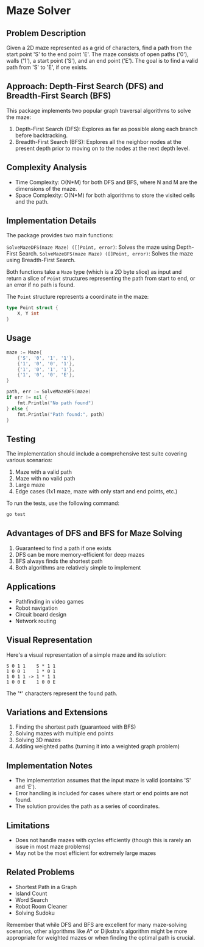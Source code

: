 # Maze Solver

## Problem Description

Given a 2D maze represented as a grid of characters, find a path from the start point 'S' to the end point 'E'. The maze consists of open paths ('0'), walls ('1'), a start point ('S'), and an end point ('E'). The goal is to find a valid path from 'S' to 'E', if one exists.

## Approach: Depth-First Search (DFS) and Breadth-First Search (BFS)

This package implements two popular graph traversal algorithms to solve the maze:

1. Depth-First Search (DFS): Explores as far as possible along each branch before backtracking.
2. Breadth-First Search (BFS): Explores all the neighbor nodes at the present depth prior to moving on to the nodes at the next depth level.

## Complexity Analysis

- Time Complexity: O(N*M) for both DFS and BFS, where N and M are the dimensions of the maze.
- Space Complexity: O(N*M) for both algorithms to store the visited cells and the path.

## Implementation Details

The package provides two main functions:

`SolveMazeDFS(maze Maze) ([]Point, error)`: Solves the maze using Depth-First Search.
`SolveMazeBFS(maze Maze) ([]Point, error)`: Solves the maze using Breadth-First Search.

Both functions take a `Maze` type (which is a 2D byte slice) as input and return a slice of `Point` structures representing the path from start to end, or an error if no path is found.

The `Point` structure represents a coordinate in the maze:

```go
type Point struct {
    X, Y int
}
```

## Usage

```go
maze := Maze{
    {'S', '0', '1', '1'},
    {'1', '0', '0', '1'},
    {'1', '0', '1', '1'},
    {'1', '0', '0', 'E'},
}

path, err := SolveMazeDFS(maze)
if err != nil {
    fmt.Println("No path found")
} else {
    fmt.Println("Path found:", path)
}
```

## Testing

The implementation should include a comprehensive test suite covering various scenarios:

1. Maze with a valid path
2. Maze with no valid path
3. Large maze
4. Edge cases (1x1 maze, maze with only start and end points, etc.)

To run the tests, use the following command:

```bash
go test
```

## Advantages of DFS and BFS for Maze Solving

1. Guaranteed to find a path if one exists
2. DFS can be more memory-efficient for deep mazes
3. BFS always finds the shortest path
4. Both algorithms are relatively simple to implement

## Applications

- Pathfinding in video games
- Robot navigation
- Circuit board design
- Network routing

## Visual Representation

Here's a visual representation of a simple maze and its solution:

```
S 0 1 1    S * 1 1
1 0 0 1    1 * 0 1
1 0 1 1 -> 1 * 1 1
1 0 0 E    1 0 0 E
```

The '*' characters represent the found path.

## Variations and Extensions

1. Finding the shortest path (guaranteed with BFS)
2. Solving mazes with multiple end points
3. Solving 3D mazes
4. Adding weighted paths (turning it into a weighted graph problem)

## Implementation Notes

- The implementation assumes that the input maze is valid (contains 'S' and 'E').
- Error handling is included for cases where start or end points are not found.
- The solution provides the path as a series of coordinates.

## Limitations

- Does not handle mazes with cycles efficiently (though this is rarely an issue in most maze problems)
- May not be the most efficient for extremely large mazes

## Related Problems

- Shortest Path in a Graph
- Island Count
- Word Search
- Robot Room Cleaner
- Solving Sudoku

Remember that while DFS and BFS are excellent for many maze-solving scenarios, other algorithms like A* or Dijkstra's algorithm might be more appropriate for weighted mazes or when finding the optimal path is crucial.

